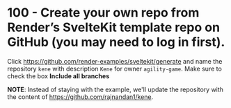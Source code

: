 # 100 - Create your own repo from Render’s SvelteKit template repo on GitHub (you may need to log in first).

Click https://github.com/render-examples/sveltekit/generate and name the repository ```kene``` with description ```Kene``` for owner ```agility-game```. Make sure to check the box **Include all branches**

**NOTE**: Instead of staying with the example, we'll update the repository with the content of https://github.com/rajnandan1/kene.
